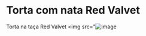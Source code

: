 # Torta com nata Red Valvet
Torta na taça Red Valvet
<img src="![image](https://github.com/KatiaElys/Torta-na-ta-a-Red-Valvet/assets/145511545/031c9c66-f6af-4a42-a23d-5c0d62bfd7ea)
